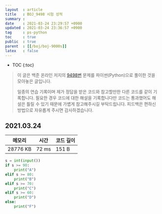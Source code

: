 ```yaml
---
layout  : article
title   : BOJ_9498 시험 성적
summary : 
date    : 2021-03-24 23:29:57 +0900
updated : 2021-03-24 23:36:57 +0900
tag     : ps-python
toc     : true
public  : true
parent  : [[/boj/boj-9000s]]
latex   : false
---
```

* TOC
{:toc}

> 이 글은 백준 온라인 저지의 [9498번](https://www.acmicpc.net/problem/9498) 문제를 파이썬(Python)으로 풀이한 것을 모아놓은 글입니다.
>
> 일종의 연습 기록이며 제가 정답을 받은 코드와 참고할만한 다른 코드를 같이 기록합니다. 필요한 경우 코드에 대한 해설을 기록합니다만 코드는 통과했어도 해설은 틀릴 수 있기 때문에 가볍게 참고해주시길 부탁드립니다. 피드백은 편하신 방법으로 자유롭게 주시면 감사하겠습니다.

## 2021.03.24

| 메모리    | 시간  | 코드 길이 |
| --------- | ----- | --------- |
| 28776 KB  | 72 ms | 151 B     |

```python
s = int(input())
if s >= 90:
    print("A")
elif s >= 80:
    print("B")
elif s >= 70:
    print("C")
elif s >= 60:
    print("D")
else:
    print("F")
```
